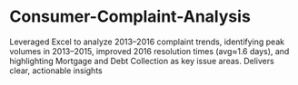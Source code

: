 # Consumer-Complaint-Analysis
Leveraged Excel to analyze 2013–2016 complaint trends, identifying peak volumes in 2013–2015, improved 2016 resolution times (avg≈1.6 days), and highlighting Mortgage and Debt Collection as key issue areas. Delivers clear, actionable insights
